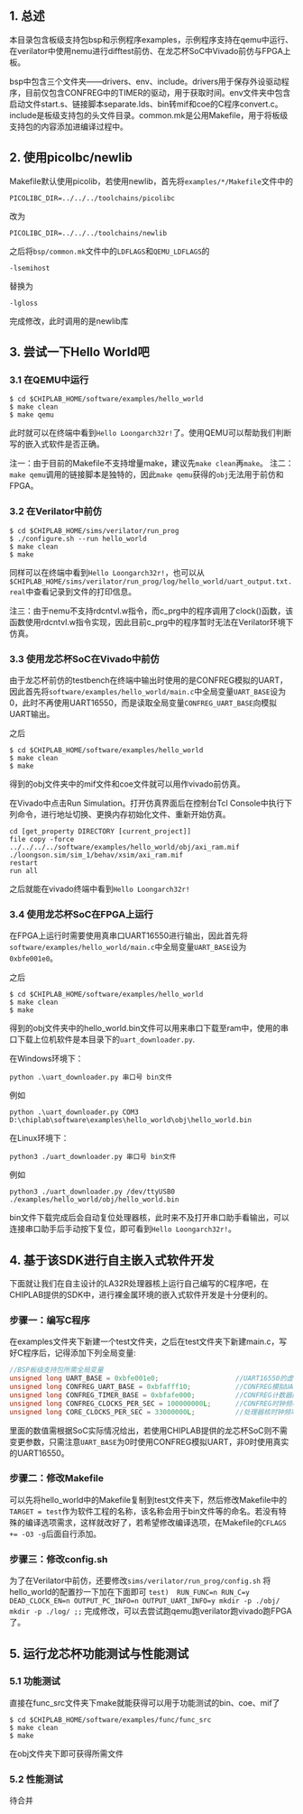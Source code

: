 ## 1. 总述

本目录包含板级支持包bsp和示例程序examples，示例程序支持在qemu中运行、在verilator中使用nemu进行difftest前仿、在龙芯杯SoC中Vivado前仿与FPGA上板。

bsp中包含三个文件夹——drivers、env、include。drivers用于保存外设驱动程序，目前仅包含CONFREG中的TIMER的驱动，用于获取时间。env文件夹中包含启动文件start.s、链接脚本separate.lds、bin转mif和coe的C程序convert.c。include是板级支持包的头文件目录。common.mk是公用Makefile，用于将板级支持包的内容添加进编译过程中。

## 2. 使用picolbc/newlib

Makefile默认使用picolib，若使用newlib，首先将`examples/*/Makefile`文件中的

`PICOLIBC_DIR=../../../toolchains/picolibc`

改为

`PICOLIBC_DIR=../../../toolchains/newlib`

之后将`bsp/common.mk`文件中的`LDFLAGS`和`QEMU_LDFLAGS`的

`-lsemihost` 

替换为

`-lgloss`
 
完成修改，此时调用的是newlib库

## 3. 尝试一下Hello World吧

### 3.1 在QEMU中运行
```
$ cd $CHIPLAB_HOME/software/examples/hello_world
$ make clean
$ make qemu
```
此时就可以在终端中看到`Hello Loongarch32r!`了。使用QEMU可以帮助我们判断写的嵌入式软件是否正确。

注一：由于目前的Makefile不支持增量make，建议先`make clean`再`make`。
注二：`make qemu`调用的链接脚本是独特的，因此`make qemu`获得的`obj`无法用于前仿和FPGA。

### 3.2 在Verilator中前仿
```
$ cd $CHIPLAB_HOME/sims/verilator/run_prog
$ ./configure.sh --run hello_world
$ make clean
$ make
```
同样可以在终端中看到`Hello Loongarch32r!`，也可以从`$CHIPLAB_HOME/sims/verilator/run_prog/log/hello_world/uart_output.txt.real`中查看记录到文件的打印信息。

注三：由于nemu不支持rdcntvl.w指令，而c_prg中的程序调用了clock()函数，该函数使用rdcntvl.w指令实现，因此目前c_prg中的程序暂时无法在Verilator环境下仿真。

### 3.3 使用龙芯杯SoC在Vivado中前仿

由于龙芯杯前仿的testbench在终端中输出时使用的是CONFREG模拟的UART，因此首先将`software/examples/hello_world/main.c`中全局变量`UART_BASE`设为0，此时不再使用UART16550，而是读取全局变量`CONFREG_UART_BASE`向模拟UART输出。

之后
```
$ cd $CHIPLAB_HOME/software/examples/hello_world
$ make clean
$ make
```
得到的obj文件夹中的mif文件和coe文件就可以用作vivado前仿真。

在Vivado中点击Run Simulation。打开仿真界面后在控制台Tcl Console中执行下列命令，进行地址切换、更换内存初始化文件、重新开始仿真。

```
cd [get_property DIRECTORY [current_project]]
file copy -force ../../../../software/examples/hello_world/obj/axi_ram.mif ./loongson.sim/sim_1/behav/xsim/axi_ram.mif
restart
run all
```
之后就能在vivado终端中看到`Hello Loongarch32r!`

### 3.4 使用龙芯杯SoC在FPGA上运行
在FPGA上运行时需要使用真串口UART16550进行输出，因此首先将`software/examples/hello_world/main.c`中全局变量`UART_BASE`设为`0xbfe001e0`。

之后
```
$ cd $CHIPLAB_HOME/software/examples/hello_world
$ make clean
$ make
```
得到的obj文件夹中的hello_world.bin文件可以用来串口下载至ram中，使用的串口下载上位机软件是本目录下的`uart_downloader.py`.

在Windows环境下：

`python .\uart_downloader.py 串口号 bin文件`

例如

`python .\uart_downloader.py COM3 D:\chiplab\software\examples\hello_world\obj\hello_world.bin`

在Linux环境下：

`python3 ./uart_downloader.py 串口号 bin文件`

例如

`python3 ./uart_downloader.py /dev/ttyUSB0 ./examples/hello_world/obj/hello_world.bin`

bin文件下载完成后会自动复位处理器核，此时来不及打开串口助手看输出，可以连接串口助手后手动按下复位，即可看到`Hello Loongarch32r!`。

## 4. 基于该SDK进行自主嵌入式软件开发

下面就让我们在自主设计的LA32R处理器核上运行自己编写的C程序吧，在CHIPLAB提供的SDK中，进行裸金属环境的嵌入式软件开发是十分便利的。

### 步骤一：编写C程序

在examples文件夹下新建一个test文件夹，之后在test文件夹下新建main.c，写好C程序后，记得添加下列全局变量:
```c
//BSP板级支持包所需全局变量
unsigned long UART_BASE = 0xbfe001e0;					//UART16550的虚地址
unsigned long CONFREG_UART_BASE = 0xbfafff10;			//CONFREG模拟UART的虚地址
unsigned long CONFREG_TIMER_BASE = 0xbfafe000;			//CONFREG计数器的虚地址
unsigned long CONFREG_CLOCKS_PER_SEC = 100000000L;		//CONFREG时钟频率
unsigned long CORE_CLOCKS_PER_SEC = 33000000L;			//处理器核时钟频率
```
里面的数值需根据SoC实际情况给出，若使用CHIPLAB提供的龙芯杯SoC则不需变更参数，只需注意`UART_BASE`为0时使用CONFREG模拟UART，非0时使用真实的UART16550。

### 步骤二：修改Makefile

可以先将hello_world中的Makefile复制到test文件夹下，然后修改Makefile中的`TARGET = test`作为软件工程的名称，该名称会用于bin文件等的命名。若没有特殊的编译选项需求，这样就改好了，若希望修改编译选项，在Makefile的`CFLAGS += -O3 -g`后面自行添加。

### 步骤三：修改config.sh

为了在Verilator中前仿，还要修改`sims/verilator/run_prog/config.sh`
将hello_world的配置抄一下加在下面即可
`
test) 
    RUN_FUNC=n
    RUN_C=y
    DEAD_CLOCK_EN=n
    OUTPUT_PC_INFO=n
    OUTPUT_UART_INFO=y
    mkdir -p ./obj/
    mkdir -p ./log/
    ;;
`
完成修改，可以去尝试跑qemu跑verilator跑vivado跑FPGA了。

## 5. 运行龙芯杯功能测试与性能测试

### 5.1 功能测试

直接在func_src文件夹下make就能获得可以用于功能测试的bin、coe、mif了

```
$ cd $CHIPLAB_HOME/software/examples/func/func_src
$ make clean
$ make
```
在obj文件夹下即可获得所需文件

### 5.2 性能测试

待合并